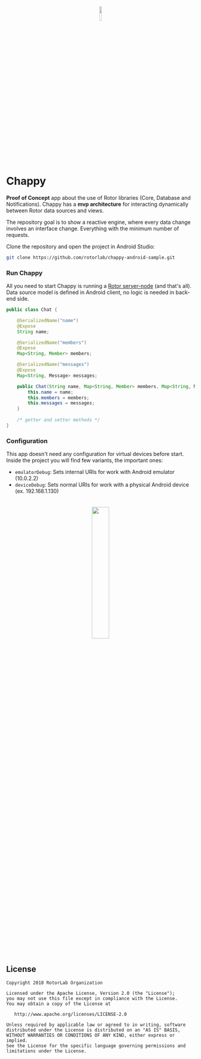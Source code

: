 <p align="center"><img width="10%" vspace="20" src="https://github.com/rotorlab/chappy-android-sample/raw/develop/app/src/main/res/mipmap-xxxhdpi/ic_launcher_rounded.png"></p>

# Chappy 
**Proof of Concept** app about the use of Rotor libraries (Core, Database and Notifications). Chappy has a **mvp architecture** for interacting dynamically between Rotor data sources and views.

The repository goal is to show a reactive engine, where every data change involves an interface change. Everything with the minimum number of requests.

Clone the repository and open the project in Android Studio:
```bash
git clone https://github.com/rotorlab/chappy-android-sample.git
```

### Run Chappy
All you need to start Chappy is running a [Rotor server-node](https://github.com/rotorlab/server-node) (and that's all). Data source model is defined in Android client, no logic is needed in back-end side.

```java
public class Chat {

    @SerializedName("name")
    @Expose
    String name;

    @SerializedName("members")
    @Expose
    Map<String, Member> members;

    @SerializedName("messages")
    @Expose
    Map<String, Message> messages;

    public Chat(String name, Map<String, Member> members, Map<String, Message> messages) {
        this.name = name;
        this.members = members;
        this.messages = messages;
    }
    
    /* getter and setter methods */
}
```

### Configuration
This app doesn't need any configuration for virtual devices before start. Inside the project you will find few variants, the important ones:
- `emulatorDebug`: Sets internal URIs for work with Android emulator (10.0.2.2)
- `deviceDebug`: Sets normal URIs for work with a physical Android device (ex. 192.168.1.130)
 
<p align="center"><img width="30%" vspace="20" src="https://github.com/rotorlab/chappy-android-sample/raw/develop/sample1.png"></p>
 
License
-------
    Copyright 2018 RotorLab Organization

    Licensed under the Apache License, Version 2.0 (the "License");
    you may not use this file except in compliance with the License.
    You may obtain a copy of the License at

       http://www.apache.org/licenses/LICENSE-2.0

    Unless required by applicable law or agreed to in writing, software
    distributed under the License is distributed on an "AS IS" BASIS,
    WITHOUT WARRANTIES OR CONDITIONS OF ANY KIND, either express or implied.
    See the License for the specific language governing permissions and
    limitations under the License.
